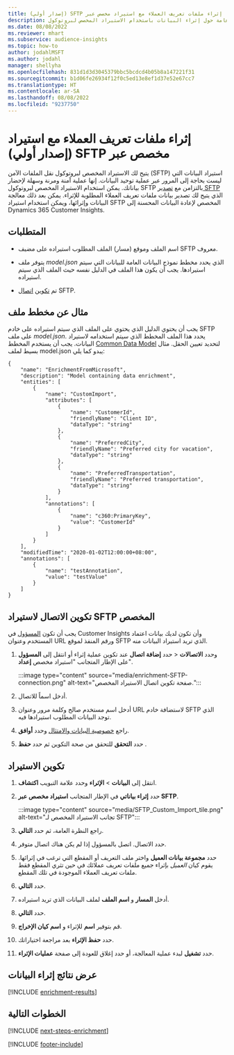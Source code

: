 ```yaml
---
title: إثراء ملفات تعريف العملاء مع ‏‫استيراد مخصص عبر SFTP‬ (إصدار أولي)
description: معلومات عامة حول إثراء البيانات باستخدام الاستيراد المخصص لبروتوكول SFTP‬‬
ms.date: 08/08/2022
ms.reviewer: mhart
ms.subservice: audience-insights
ms.topic: how-to
author: jodahlMSFT
ms.author: jodahl
manager: shellyha
ms.openlocfilehash: 831d1d3d3045379bbc5bcdcd4b05b8a147221f31
ms.sourcegitcommit: b1d06fe26934f12f0c5ed13e8ef1d37e52e67cc7
ms.translationtype: HT
ms.contentlocale: ar-SA
ms.lasthandoff: 08/08/2022
ms.locfileid: "9237750"
---
```

# <a name="enrich-customer-profiles-with-sftp-custom-import-preview"></a>إثراء ملفات تعريف العملاء مع ‏‫استيراد مخصص عبر SFTP‬ (إصدار أولي)

يتيح لك الاستيراد المخصص لبروتوكول نقل الملفات الآمن (SFTP)‬ استيراد البيانات التي ليست بحاجة إلى المرور عبر عملية توحيد البيانات. إنها عملية آمنة ومرنة وسهلة لإحضار بياناتك. يمكن استخدام الاستيراد المخصص لبروتوكول SFTP بالتزامن مع [تصدير SFTP](export-sftp.md) الذي يتيح لك تصدير بيانات ملفات تعريف العملاء المطلوبة للإثراء. يمكن بعد ذلك معالجة البيانات وإثرائها، ويمكن استخدام استيراد SFTP المخصص لإعادة البيانات المحسنة إلى Dynamics 365 Customer Insights.

## <a name="prerequisites"></a>المتطلبات

- اسم الملف وموقع (مسار) الملف المطلوب استيراده على مضيف SFTP معروف.

- يتوفر ملف *model.json* الذي يحدد مخطط نموذج البيانات العامة للبيانات التي سيتم استيرادها. يجب أن يكون هذا الملف في الدليل نفسه حيث الملف الذي سيتم استيراده.

- تم [تكوين](#configure-the-connection-for-sftp-custom-import) [اتصال](connections.md) SFTP.

## <a name="file-schema-example"></a>مثال عن مخطط ملف

يجب أن يحتوي الدليل الذي يحتوي على الملف الذي سيتم استيراده على خادم SFTP على ملف *model.json*. يحدد هذا الملف المخطط الذي سيتم استخدامه لاستيراد البيانات. يجب أن يستخدم المخطط [Common Data Model](/common-data-model/) لتحديد تعيين الحقل. مثال بسيط لملف model.json يبدو كما يلي:

```
{
    "name": "EnrichmentFromMicrosoft",
    "description": "Model containing data enrichment",
    "entities": [
        {
            "name": "CustomImport",
            "attributes": [
                {
                    "name": "CustomerId",
                    "friendlyName": "Client ID",
                    "dataType": "string"
                },
                {
                    "name": "PreferredCity",
                    "friendlyName": "Preferred city for vacation",
                    "dataType": "string"
                },
                {
                    "name": "PreferredTransportation",
                    "friendlyName": "Preferred transportation",
                    "dataType": "string"
                }
            ],
            "annotations": [
                {
                    "name": "c360:PrimaryKey",
                    "value": "CustomerId"
                }
            ]
        }
    ],
    "modifiedTime": "2020-01-02T12:00:00+08:00",
    "annotations": [
        {
            "name": "testAnnotation",
            "value": "testValue"
        }
    ]
}
```

## <a name="configure-the-connection-for-sftp-custom-import"></a>تكوين الاتصال لاستيراد SFTP المخصص

يجب أن تكون [المسؤول](permissions.md#admin) في Customer Insights وأن تكون لديك بيانات اعتماد المستخدم وعنوان URL ورقم المنفذ لموقع SFTP الذي تريد استيراد البيانات منه.

1. حدد **إضافة اتصال** عند تكوين عملية إثراء أو انتقل إلى **المسؤول‏‎** > **الاتصالات‏‎** وحدد **إعداد‏‎** على الإطار المتجانب "استيراد مخصص".

   :::image type="content" source="media/enrichment-SFTP-connection.png" alt-text="صفحة تكوين اتصال الاستيراد المخصص.":::

1. أدخل اسماً للاتصال.

1. أدخل اسم مستخدم صالح وكلمة مرور وعنوان URL لاستضافة خادم SFTP الذي توجد البيانات المطلوب استيرادها فيه.

1. راجع [خصوصية البيانات والامتثال](connections.md#data-privacy-and-compliance) وحدد **أوافق**.

1. حدد **التحقق** للتحقق من صحة التكوين ثم حدد **حفظ** .

## <a name="configure-the-import"></a>تكوين الاستيراد

1. انتقل إلى **البيانات** > **الإثراء** وحدد علامة التبويب **اكتشاف**.

1. حدد **إثراء بياناتي** في الإطار المتجانب **استيراد مخصص عبر SFTP‬**.

   :::image type="content" source="media/SFTP_Custom_Import_tile.png" alt-text="تجانب الاستيراد المخصص لـ SFTP":::

1. راجع النظرة العامة، ثم حدد **التالي**.

1. حدد الاتصال. اتصل بالمسؤول إذا لم يكن هناك اتصال متوفر.

1. حدد **مجموعة بيانات العميل** واختر ملف التعريف أو المقطع التي ترغب في إثرائها. يقوم كيان *العميل* بإثراء جميع ملفات تعريف عملائك في حين تثري المقطع فقط ملفات تعريف العملاء الموجودة في تلك المقطع.

1. حدد **التالي**.

1. أدخل **المسار** و **اسم الملف** لملف البيانات الذي تريد استيراده.

1. حدد **التالي**.

1. قم بتوفير **اسم** للإثراء و **اسم كيان الإخراج**.

1. حدد **حفظ الإثراء** بعد مراجعة اختياراتك.

1. حدد **تشغيل** لبدء عملية المعالجة، أو حدد إغلاق للعودة إلى صفحة **عمليات الإثراء**.

## <a name="view-enrichment-results"></a>عرض نتائج إثراء البيانات

[!INCLUDE [enrichment-results](includes/enrichment-results.md)]

## <a name="next-steps"></a>الخطوات التالية

[!INCLUDE [next-steps-enrichment](includes/next-steps-enrichment.md)]

[!INCLUDE [footer-include](includes/footer-banner.md)]
